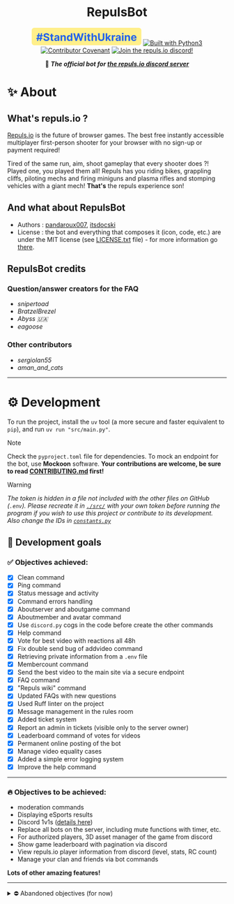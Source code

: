 <div align="center">

# RepulsBot
[![Stand With Ukraine](https://raw.githubusercontent.com/vshymanskyy/StandWithUkraine/main/badges/StandWithUkraine.svg)](https://stand-with-ukraine.pp.ua)
[![Built with Python3](https://img.shields.io/badge/built%20with-Python3-yellow.svg)](https://www.python.org/)
[![Contributor Covenant](https://img.shields.io/badge/Contributor%20Covenant-2.1-4baaaa.svg)](CODE_OF_CONDUCT.md)
[![Join the repuls.io discord!](https://img.shields.io/discord/603655329120518223?logo=discord&logoColor=white&color=black)](https://discord.com/invite/2YKgx2HSfR)

💬 ***The official bot for [the repuls.io discord server](https://discord.com/invite/2YKgx2HSfR)***
</div>

# ✨ About
## What's repuls.io ?
[Repuls.io](https://repuls.io/home) is the future of browser games.
The best free instantly accessible multiplayer first-person shooter for your browser with no sign-up or payment required!

Tired of the same run, aim, shoot gameplay that every shooter does ?! Played one, you played them all! Repuls has you riding bikes, grappling cliffs, piloting mechs and firing miniguns and plasma rifles and stomping vehicles with a giant mech! **That's** the repuls experience son!
## And what about RepulsBot
- Authors : [pandaroux007](https://github.com/pandaroux007), [itsdocski](https://github.com/tahirG)
- License : the bot and everything that composes it (icon, code, etc.) are under the MIT license (see [LICENSE.txt](LICENSE.txt) file) - for more information go [there](https://opensource.org/license/mit).

## RepulsBot credits
### Question/answer creators for the FAQ
- *snipertoad*
- *BratzelBrezel*
- *Abyss 🇺🇦*
- *eagoose*
### Other contributors
- *sergiolan55*
- *aman_and_cats*
___
# ⚙️ Development
To run the project, install the `uv` tool (a more secure and faster equivalent to `pip`), and run `uv run "src/main.py"`.

> [!NOTE]
> Check the `pyproject.toml` file for dependencies. To mock an endpoint for the bot, use **Mockoon** software.
**Your contributions are welcome, be sure to read [CONTRIBUTING.md](CONTRIBUTING.md) first!**

> [!WARNING]
> *The token is hidden in a file not included with the other files on GitHub (`.env`). Please recreate it in [`./src/`](src/) with your own token before running the program if you wish to use this project or contribute to its development. Also change the IDs in [`constants.py`](src/constants.py)*

## 🚀 Development goals
### ✅ Objectives achieved:
- [x] Clean command
- [x] Ping command
- [x] Status message and activity
- [x] Command errors handling
- [x] Aboutserver and aboutgame command
- [x] Aboutmember and avatar command
- [x] Use `discord.py` cogs in the code before create the other commands
- [x] Help command
- [x] Vote for best video with reactions all 48h
- [x] Fix double send bug of addvideo command
- [x] Retrieving private information from a `.env` file
- [x] Membercount command
- [x] Send the best video to the main site via a secure endpoint
- [x] FAQ command
- [x] "Repuls wiki" command
- [x] Updated FAQs with new questions
- [x] Used Ruff linter on the project
- [x] Message management in the rules room
- [x] Added ticket system
- [x] Report an admin in tickets (visible only to the server owner)
- [x] Leaderboard command of votes for videos
- [x] Permanent online posting of the bot
- [x] Manage video equality cases
- [x] Added a simple error logging system
- [x] Improve the help command
___
### 🔥 Objectives to be achieved:
- moderation commands
- Displaying eSports results
- Discord 1v1s ([details here](https://discord.com/channels/603655329120518223/686216026412941429/1370057672304492554))
- Replace all bots on the server, including mute functions with timer, etc.
- For authorized players, 3D asset manager of the game from discord
- Show game leaderboard with pagination via discord
- View repuls.io player information from discord (level, stats, RC count)
- Manage your clan and friends via bot commands

**Lots of other amazing features!**
___
<details>
<summary>⛔️ Abandoned objectives (for now)</summary>

> - clear command (clean command but with messages' links)
> - Improved clean command ([discordpy.readthedocs.io](https://discordpy.readthedocs.io/en/stable/api.html#discord.TextChannel.delete_messages), [discord.com/developers](https://discord.com/developers/docs/resources/message#bulk-delete-messages) ?)

</details>